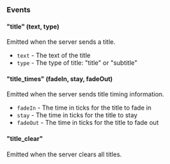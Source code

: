 ### Events

#### "title" (text, type)
Emitted when the server sends a title.
* `text` - The text of the title
* `type` - The type of title: "title" or "subtitle"

#### "title_times" (fadeIn, stay, fadeOut)
Emitted when the server sends title timing information.
* `fadeIn` - The time in ticks for the title to fade in
* `stay` - The time in ticks for the title to stay
* `fadeOut` - The time in ticks for the title to fade out

#### "title_clear"
Emitted when the server clears all titles. 